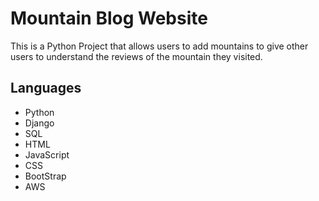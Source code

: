 # Mountain Blog Website

This is a Python Project that allows users to add mountains to give other users to understand the reviews of the mountain they visited.

## Languages
  * Python
  * Django
  * SQL
  * HTML
  * JavaScript
  * CSS
  * BootStrap
  * AWS
